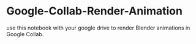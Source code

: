 # Google-Collab-Render-Animation

use this notebook with your google drive to render Blender animations in Google Collab. 
